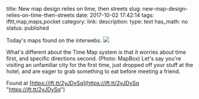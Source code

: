 title: New map design relies on time, then streets
slug: new-map-design-relies-on-time-then-streets
date: 2017-10-02 17:42:14
tags: ifttt,map,maps,pocket
category: 
link: 
description: 
type: text
has_math: no
status: published

Today's maps found on the interwebs. ![](https://ift.tt/2wX8Z9Q)  
  

What's different about the Time Map system is that it worries about time first, and specific directions second. (Photo: MapBox) Let's say you're visiting an unfamiliar city for the first time, just dropped off your stuff at the hotel, and are eager to grab something to eat before meeting a friend.  
  

Found at [https://ift.tt/2yJDySq](https://ift.tt/2yJDySq "https://ift.tt/2yJDySq")



